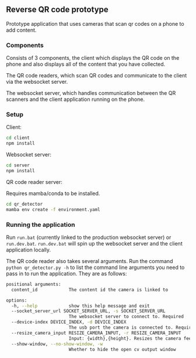 ## Reverse QR code prototype

Prototype application that uses cameras that scan qr codes on a phone to add content.

### Components

Consists of 3 components, the client which displays the QR code on the phone and also displays
all of the content that you have collected.

The QR code readers, which scan QR codes and communicate to the client via the websocket server.

The websocket server, which handles communication between the QR scanners and the client application
running on the phone.

### Setup

Client:

```bash
cd client
npm install
```

Websocket server:

```bash
cd server
npm install
```

QR code reader server:

Requires mamba/conda to be installed.

```bash
cd qr_detector
mamba env create -f environment.yaml
```

### Running the application

Run `run.bat` (currently linked to the production websocket server) or `run.dev.bat`.
`run.dev.bat` will spin up the websocket server and the client application locally.

The QR code reader also takes several arguments. Run the command `python qr_detector.py -h` to list the command
line arguments you need to pass in to run the application. They are as follows:

```bash
positional arguments:
  content_id            The content id the camera is linked to

options:
  -h, --help            show this help message and exit
  --socket_server_url SOCKET_SERVER_URL, -s SOCKET_SERVER_URL
                        The websocket server to connect to. Required
  --device-index DEVICE_INDEX, -d DEVICE_INDEX
                        The usb port the camera is connected to. Required.
  --resize_camera_input RESIZE_CAMERA_INPUT, -r RESIZE_CAMERA_INPUT
                        Input: {width},{height}. Resizes the camera feed to the specified dimensions
  --show-window, --no-show-window, -w
                        Whether to hide the open cv output window
```

